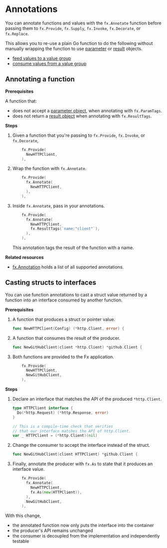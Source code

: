 # Annotations

You can annotate functions and values with the `fx.Annotate` function
before passing them to
`fx.Provide`, `fx.Supply`, `fx.Invoke`, `fx.Decorate`, or `fx.Replace`.

This allows you to re-use a plain Go function to do the following
without manually wrapping the function to use
[parameter](parameter-objects.md) or [result](result-objects.md) objects.

- [feed values to a value group](value-groups/feed.md#with-annotated-functions)
- [consume values from a value group](value-groups/consume.md#with-annotated-functions)

<!-- TODO: named values and optional dependencies in the list above -->

## Annotating a function

**Prerequisites**

A function that:

- does not accept a [parameter object](parameter-objects.md), when 
  annotating with `fx.ParamTags`.
- does not return a [result object](result-objects.md) when annotating
  with `fx.ResultTags`.

**Steps**

1. Given a function that you're passing to
   `fx.Provide`, `fx.Invoke`, or `fx.Decorate`,

   ```go mdox-exec='region ex/annotate/sample.go before'
       fx.Provide(
         NewHTTPClient,
       ),
   ```

2. Wrap the function with `fx.Annotate`.

   ```go mdox-exec='region ex/annotate/sample.go wrap'
       fx.Provide(
         fx.Annotate(
           NewHTTPClient,
         ),
       ),
   ```

3. Inside `fx.Annotate`, pass in your annotations.

   ```go mdox-exec='region ex/annotate/sample.go annotate'
       fx.Provide(
         fx.Annotate(
           NewHTTPClient,
           fx.ResultTags(`name:"client"`),
         ),
       ),
   ```

   This annotation tags the result of the function with a name.

**Related resources**

- [fx.Annotation](https://pkg.go.dev/go.uber.org/fx#Annotation)
  holds a list of all supported annotations.

## Casting structs to interfaces

You can use function annotations to cast a struct value returned by a function
into an interface consumed by another function.

**Prerequisites**

1. A function that produces a struct or pointer value.

   ```go mdox-exec='region ex/annotate/cast.go constructor'
   func NewHTTPClient(Config) (*http.Client, error) {
   ```

2. A function that consumes the result of the producer.

   ```go mdox-exec='region ex/annotate/cast_bad.go struct-consumer'
   func NewGitHubClient(client *http.Client) *github.Client {
   ```

3. Both functions are provided to the Fx application.

   ```go mdox-exec='region ex/annotate/cast_bad.go provides'
       fx.Provide(
         NewHTTPClient,
         NewGitHubClient,
       ),
   ```

**Steps**

1. Declare an interface that matches the API of the produced `*http.Client`.

   ```go mdox-exec='region ex/annotate/cast.go interface'
   type HTTPClient interface {
     Do(*http.Request) (*http.Response, error)
   }

   // This is a compile-time check that verifies
   // that our interface matches the API of http.Client.
   var _ HTTPClient = (*http.Client)(nil)
   ```

2. Change the consumer to accept the interface instead of the struct.

   ```go mdox-exec='region ex/annotate/cast.go iface-consumer'
   func NewGitHubClient(client HTTPClient) *github.Client {
   ```

3. Finally, annotate the producer with `fx.As` to state
   that it produces an interface value.

   ```go mdox-exec='region ex/annotate/cast.go provides'
       fx.Provide(
         fx.Annotate(
           NewHTTPClient,
           fx.As(new(HTTPClient)),
         ),
         NewGitHubClient,
       ),
   ```

With this change,

- the annotated function now only puts the interface into the container
- the producer's API remains unchanged
- the consumer is decoupled from the implementation and independently testable
